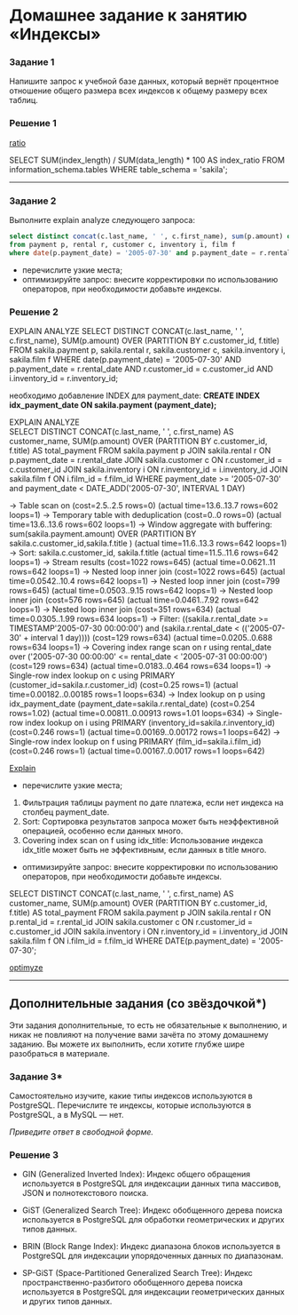 # Домашнее задание к занятию «Индексы»


### Задание 1

Напишите запрос к учебной базе данных, который вернёт процентное отношение общего размера всех индексов к общему размеру всех таблиц.

### Решение 1
[ratio](https://github.com/sash3939/Index/assets/156709540/12a8fb43-f20b-4f73-929d-78c4d59d312b)

SELECT 
    SUM(index_length) / SUM(data_length) * 100 AS index_ratio
FROM 
    information_schema.tables
WHERE 
    table_schema = 'sakila';

---

### Задание 2

Выполните explain analyze следующего запроса:
```sql
select distinct concat(c.last_name, ' ', c.first_name), sum(p.amount) over (partition by c.customer_id, f.title)
from payment p, rental r, customer c, inventory i, film f
where date(p.payment_date) = '2005-07-30' and p.payment_date = r.rental_date and r.customer_id = c.customer_id and i.inventory_id = r.inventory_id
```
- перечислите узкие места;
- оптимизируйте запрос: внесите корректировки по использованию операторов, при необходимости добавьте индексы.

### Решение 2
EXPLAIN ANALYZE
SELECT DISTINCT CONCAT(c.last_name, ' ', c.first_name), SUM(p.amount) OVER (PARTITION BY c.customer_id, f.title)
FROM sakila.payment p, sakila.rental r, sakila.customer c, sakila.inventory i, sakila.film f
WHERE date(p.payment_date) = '2005-07-30' 
  AND p.payment_date = r.rental_date 
  AND r.customer_id = c.customer_id 
  AND i.inventory_id = r.inventory_id;

необходимо добавление INDEX для payment_date:
**CREATE INDEX idx_payment_date ON sakila.payment (payment_date);**

EXPLAIN ANALYZE                        
SELECT DISTINCT CONCAT(c.last_name, ' ', c.first_name) AS customer_name,
SUM(p.amount) OVER (PARTITION BY c.customer_id, f.title) AS total_payment
FROM sakila.payment p
JOIN sakila.rental r ON p.payment_date = r.rental_date
JOIN sakila.customer c ON r.customer_id = c.customer_id
JOIN sakila.inventory i ON r.inventory_id = i.inventory_id
JOIN sakila.film f ON i.film_id = f.film_id
WHERE payment_date >= '2005-07-30' and payment_date < DATE_ADD('2005-07-30', INTERVAL 1 DAY)

-> Table scan on <temporary>  (cost=2.5..2.5 rows=0) (actual time=13.6..13.7 rows=602 loops=1)
    -> Temporary table with deduplication  (cost=0..0 rows=0) (actual time=13.6..13.6 rows=602 loops=1)
        -> Window aggregate with buffering: sum(sakila.payment.amount) OVER (PARTITION BY sakila.c.customer_id,sakila.f.title )   (actual time=11.6..13.3 rows=642 loops=1)
            -> Sort: sakila.c.customer_id, sakila.f.title  (actual time=11.5..11.6 rows=642 loops=1)
                -> Stream results  (cost=1022 rows=645) (actual time=0.0621..11 rows=642 loops=1)
                    -> Nested loop inner join  (cost=1022 rows=645) (actual time=0.0542..10.4 rows=642 loops=1)
                        -> Nested loop inner join  (cost=799 rows=645) (actual time=0.0503..9.15 rows=642 loops=1)
                            -> Nested loop inner join  (cost=576 rows=645) (actual time=0.0461..7.92 rows=642 loops=1)
                                -> Nested loop inner join  (cost=351 rows=634) (actual time=0.0305..1.99 rows=634 loops=1)
                                    -> Filter: ((sakila.r.rental_date >= TIMESTAMP'2005-07-30 00:00:00') and (sakila.r.rental_date < <cache>(('2005-07-30' + interval 1 day))))  (cost=129 rows=634) (actual time=0.0205..0.688 rows=634 loops=1)
                                        -> Covering index range scan on r using rental_date over ('2005-07-30 00:00:00' <= rental_date < '2005-07-31 00:00:00')  (cost=129 rows=634) (actual time=0.0183..0.464 rows=634 loops=1)
                                    -> Single-row index lookup on c using PRIMARY (customer_id=sakila.r.customer_id)  (cost=0.25 rows=1) (actual time=0.00182..0.00185 rows=1 loops=634)
                                -> Index lookup on p using idx_payment_date (payment_date=sakila.r.rental_date)  (cost=0.254 rows=1.02) (actual time=0.00811..0.00913 rows=1.01 loops=634)
                            -> Single-row index lookup on i using PRIMARY (inventory_id=sakila.r.inventory_id)  (cost=0.246 rows=1) (actual time=0.00169..0.00172 rows=1 loops=642)
                        -> Single-row index lookup on f using PRIMARY (film_id=sakila.i.film_id)  (cost=0.246 rows=1) (actual time=0.00167..0.0017 rows=1 loops=642)


[Explain](https://github.com/sash3939/Index/assets/156709540/ae6d33e0-785c-42ef-9850-905fa4772102)


- перечислите узкие места;

1. Фильтрация таблицы payment по дате платежа, если нет индекса на столбец payment_date.
2. Sort: Сортировка результатов запроса может быть неэффективной операцией, особенно если данных много.
3. Covering index scan on f using idx_title: Использование индекса idx_title может быть не эффективным, если данных в title много.

- оптимизируйте запрос: внесите корректировки по использованию операторов, при необходимости добавьте индексы.

SELECT DISTINCT CONCAT(c.last_name, ' ', c.first_name) AS customer_name,
                SUM(p.amount) OVER (PARTITION BY c.customer_id, f.title) AS total_payment
FROM sakila.payment p
JOIN sakila.rental r ON p.rental_id = r.rental_id
JOIN sakila.customer c ON r.customer_id = c.customer_id
JOIN sakila.inventory i ON r.inventory_id = i.inventory_id
JOIN sakila.film f ON i.film_id = f.film_id
WHERE DATE(p.payment_date) = '2005-07-30';

[optimyze](https://github.com/sash3939/Index/assets/156709540/f118c805-b2ed-4d88-b1ec-ab26c2863ca1)


---

## Дополнительные задания (со звёздочкой*)
Эти задания дополнительные, то есть не обязательные к выполнению, и никак не повлияют на получение вами зачёта по этому домашнему заданию. Вы можете их выполнить, если хотите глубже шире разобраться в материале.

### Задание 3*

Самостоятельно изучите, какие типы индексов используются в PostgreSQL. Перечислите те индексы, которые используются в PostgreSQL, а в MySQL — нет.

*Приведите ответ в свободной форме.*

### Решение 3

- GIN (Generalized Inverted Index): Индекс общего обращения используется в PostgreSQL для индексации данных типа массивов, JSON и полнотекстового поиска.

- GiST (Generalized Search Tree): Индекс обобщенного дерева поиска используется в PostgreSQL для обработки геометрических и других типов данных.

- BRIN (Block Range Index): Индекс диапазона блоков используется в PostgreSQL для индексации упорядоченных данных по диапазонам.

- SP-GiST (Space-Partitioned Generalized Search Tree): Индекс пространственно-разбитого обобщенного дерева поиска используется в PostgreSQL для индексации геометрических данных и других типов данных.

